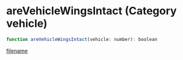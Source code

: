 # areVehicleWingsIntact (Category vehicle)

```js
function areVehicleWingsIntact(vehicle: number): boolean
```

[filename](areVehicleWingsIntact_m.md ':include')